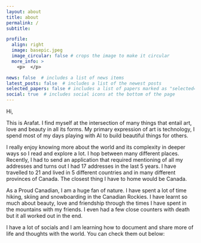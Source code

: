 ```yaml
---
layout: about
title: about
permalink: /
subtitle: 

profile:
  align: right
  image: basepic.jpeg
  image_circular: false # crops the image to make it circular
  more_info: >
    <p>  </p>

news: false  # includes a list of news items
latest_posts: false  # includes a list of the newest posts
selected_papers: false # includes a list of papers marked as "selected={true}"
social: true  # includes social icons at the bottom of the page
---
```


Hi,   

This is Arafat. I find myself at the intersection of many things that entail art, love and beauty in all its forms. My primary expression of art is technology, I spend most of my days playing with AI to build beautiful things for others.


I really enjoy knowing more about the world and its complexity in deeper ways so I read and explore a lot. I hop between many different places. Recently, I had to send an application that required mentioning of all my addresses and turns out I had 17 addresses in the last 5 years. I have travelled to 21 and lived in 5 different countries and in many different provinces of Canada. The closest thing I have to home would be Canada. 

As a Proud Canadian, I am a huge fan of nature. I have spent a lot of time hiking, skiing and snowboarding in the Canadian Rockies. I have learnt so much about beauty, love and friendship through the times I have spent in the mountains with my friends. I even had a few close counters with death but it all worked out in the end. 

I have a lot of socials and I am learning how to document and share more of life and thoughts with the world. You can check them out below: